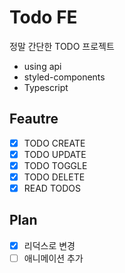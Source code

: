 # Todo FE

정말 간단한 TODO 프로젝트

- using api
- styled-components
- Typescript

## Feautre

- [x] TODO CREATE
- [x] TODO UPDATE
- [x] TODO TOGGLE
- [x] TODO DELETE
- [x] READ TODOS

## Plan

- [x] 리덕스로 변경
- [ ] 애니메이션 추가
